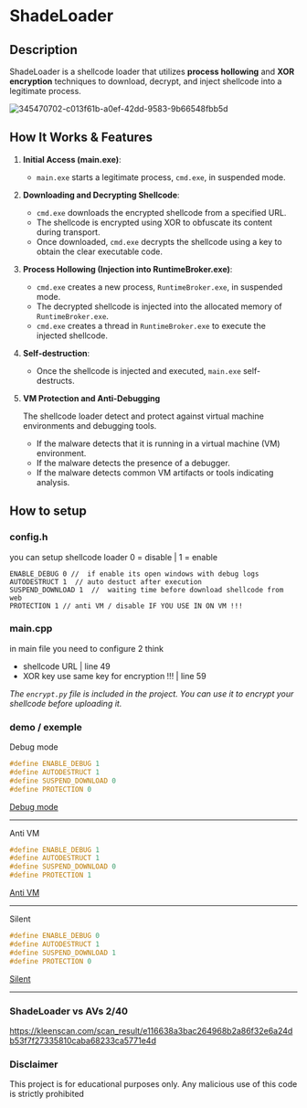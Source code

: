# ShadeLoader

## Description

ShadeLoader is a shellcode loader that utilizes **process hollowing** and **XOR encryption** techniques to download, decrypt, and inject shellcode into a legitimate process.


![345470702-c013f61b-a0ef-42dd-9583-9b66548fbb5d](https://github.com/Vasco0x4/ShadeLoader/assets/63432221/0e3c9d4b-c227-4592-94b6-9b5f7b85220e)

## How It Works & Features

1. **Initial Access (main.exe)**:
    - `main.exe` starts a legitimate process, `cmd.exe`, in suspended mode.

2. **Downloading and Decrypting Shellcode**:
    - `cmd.exe` downloads the encrypted shellcode from a specified URL.
    - The shellcode is encrypted using XOR to obfuscate its content during transport.
    - Once downloaded, `cmd.exe` decrypts the shellcode using a key to obtain the clear executable code.

3. **Process Hollowing (Injection into RuntimeBroker.exe)**:
    - `cmd.exe` creates a new process, `RuntimeBroker.exe`, in suspended mode.
    - The decrypted shellcode is injected into the allocated memory of `RuntimeBroker.exe`.
    - `cmd.exe` creates a thread in `RuntimeBroker.exe` to execute the injected shellcode.

4. **Self-destruction**:
    - Once the shellcode is injected and executed, `main.exe` self-destructs.
  
5. **VM Protection and Anti-Debugging**
   
   The shellcode loader detect and protect against virtual machine environments and debugging tools.

    - If the malware detects that it is running in a virtual machine (VM) environment.
    - If the malware detects the presence of a debugger.
    - If the malware detects common VM artifacts or tools indicating analysis.

## How to setup

### config.h
you can setup shellcode loader 0 = disable | 1 = enable 

```
ENABLE_DEBUG 0 //  if enable its open windows with debug logs 
AUTODESTRUCT 1  // auto destuct after execution 
SUSPEND_DOWNLOAD 1  //  waiting time before download shellcode from web 
PROTECTION 1 // anti VM / disable IF YOU USE IN ON VM !!! 

```
### main.cpp
in main file you need to configure 2 think 
- shellcode URL | line 49
- XOR key use same key for encryption !!! | line 59
  
*The `encrypt.py` file is included in the project. You can use it to encrypt your shellcode before uploading it.*

### demo / exemple 

Debug mode 

```cpp
#define ENABLE_DEBUG 1
#define AUTODESTRUCT 1 
#define SUSPEND_DOWNLOAD 0 
#define PROTECTION 0 
```


[Debug mode ](https://github.com/Vasco0x4/ShadeLoader/assets/63432221/abb22b64-c835-4ddc-8bb0-4b2abe450ca5)



__________________________________________________________________________________________



Anti VM
```cpp
#define ENABLE_DEBUG 1
#define AUTODESTRUCT 1  
#define SUSPEND_DOWNLOAD 0 
#define PROTECTION 1 

```
[Anti VM](https://github.com/Vasco0x4/ShadeLoader/assets/63432221/a5c6a2ed-88d5-4114-9224-e77d3869e294)



__________________________________________________________________________________________


Silent  
```cpp
#define ENABLE_DEBUG 0
#define AUTODESTRUCT 1
#define SUSPEND_DOWNLOAD 1
#define PROTECTION 0
```


[Silent](https://github.com/Vasco0x4/ShadeLoader/assets/63432221/4f167e13-8dd0-4b68-b8c3-76923f6df320)




__________________________________________________________________________________________


### ShadeLoader vs AVs 2/40

https://kleenscan.com/scan_result/e116638a3bac264968b2a86f32e6a24db53f7f27335810caba68233ca5771e4d

### Disclaimer
This project is for educational purposes only. Any malicious use of this code is strictly prohibited
